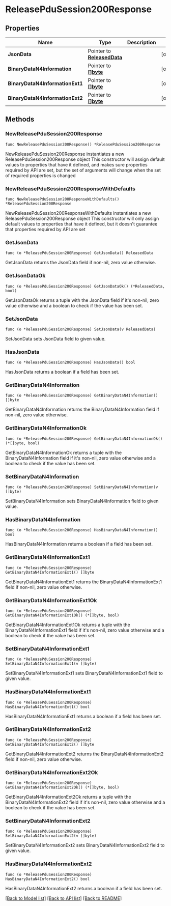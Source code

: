 # ReleasePduSession200Response

## Properties

Name | Type | Description | Notes
------------ | ------------- | ------------- | -------------
**JsonData** | Pointer to [**ReleasedData**](ReleasedData.md) |  | [optional] 
**BinaryDataN4Information** | Pointer to [**[]byte**]([]byte.md) |  | [optional] 
**BinaryDataN4InformationExt1** | Pointer to [**[]byte**]([]byte.md) |  | [optional] 
**BinaryDataN4InformationExt2** | Pointer to [**[]byte**]([]byte.md) |  | [optional] 

## Methods

### NewReleasePduSession200Response

`func NewReleasePduSession200Response() *ReleasePduSession200Response`

NewReleasePduSession200Response instantiates a new ReleasePduSession200Response object
This constructor will assign default values to properties that have it defined,
and makes sure properties required by API are set, but the set of arguments
will change when the set of required properties is changed

### NewReleasePduSession200ResponseWithDefaults

`func NewReleasePduSession200ResponseWithDefaults() *ReleasePduSession200Response`

NewReleasePduSession200ResponseWithDefaults instantiates a new ReleasePduSession200Response object
This constructor will only assign default values to properties that have it defined,
but it doesn't guarantee that properties required by API are set

### GetJsonData

`func (o *ReleasePduSession200Response) GetJsonData() ReleasedData`

GetJsonData returns the JsonData field if non-nil, zero value otherwise.

### GetJsonDataOk

`func (o *ReleasePduSession200Response) GetJsonDataOk() (*ReleasedData, bool)`

GetJsonDataOk returns a tuple with the JsonData field if it's non-nil, zero value otherwise
and a boolean to check if the value has been set.

### SetJsonData

`func (o *ReleasePduSession200Response) SetJsonData(v ReleasedData)`

SetJsonData sets JsonData field to given value.

### HasJsonData

`func (o *ReleasePduSession200Response) HasJsonData() bool`

HasJsonData returns a boolean if a field has been set.

### GetBinaryDataN4Information

`func (o *ReleasePduSession200Response) GetBinaryDataN4Information() []byte`

GetBinaryDataN4Information returns the BinaryDataN4Information field if non-nil, zero value otherwise.

### GetBinaryDataN4InformationOk

`func (o *ReleasePduSession200Response) GetBinaryDataN4InformationOk() (*[]byte, bool)`

GetBinaryDataN4InformationOk returns a tuple with the BinaryDataN4Information field if it's non-nil, zero value otherwise
and a boolean to check if the value has been set.

### SetBinaryDataN4Information

`func (o *ReleasePduSession200Response) SetBinaryDataN4Information(v []byte)`

SetBinaryDataN4Information sets BinaryDataN4Information field to given value.

### HasBinaryDataN4Information

`func (o *ReleasePduSession200Response) HasBinaryDataN4Information() bool`

HasBinaryDataN4Information returns a boolean if a field has been set.

### GetBinaryDataN4InformationExt1

`func (o *ReleasePduSession200Response) GetBinaryDataN4InformationExt1() []byte`

GetBinaryDataN4InformationExt1 returns the BinaryDataN4InformationExt1 field if non-nil, zero value otherwise.

### GetBinaryDataN4InformationExt1Ok

`func (o *ReleasePduSession200Response) GetBinaryDataN4InformationExt1Ok() (*[]byte, bool)`

GetBinaryDataN4InformationExt1Ok returns a tuple with the BinaryDataN4InformationExt1 field if it's non-nil, zero value otherwise
and a boolean to check if the value has been set.

### SetBinaryDataN4InformationExt1

`func (o *ReleasePduSession200Response) SetBinaryDataN4InformationExt1(v []byte)`

SetBinaryDataN4InformationExt1 sets BinaryDataN4InformationExt1 field to given value.

### HasBinaryDataN4InformationExt1

`func (o *ReleasePduSession200Response) HasBinaryDataN4InformationExt1() bool`

HasBinaryDataN4InformationExt1 returns a boolean if a field has been set.

### GetBinaryDataN4InformationExt2

`func (o *ReleasePduSession200Response) GetBinaryDataN4InformationExt2() []byte`

GetBinaryDataN4InformationExt2 returns the BinaryDataN4InformationExt2 field if non-nil, zero value otherwise.

### GetBinaryDataN4InformationExt2Ok

`func (o *ReleasePduSession200Response) GetBinaryDataN4InformationExt2Ok() (*[]byte, bool)`

GetBinaryDataN4InformationExt2Ok returns a tuple with the BinaryDataN4InformationExt2 field if it's non-nil, zero value otherwise
and a boolean to check if the value has been set.

### SetBinaryDataN4InformationExt2

`func (o *ReleasePduSession200Response) SetBinaryDataN4InformationExt2(v []byte)`

SetBinaryDataN4InformationExt2 sets BinaryDataN4InformationExt2 field to given value.

### HasBinaryDataN4InformationExt2

`func (o *ReleasePduSession200Response) HasBinaryDataN4InformationExt2() bool`

HasBinaryDataN4InformationExt2 returns a boolean if a field has been set.


[[Back to Model list]](../README.md#documentation-for-models) [[Back to API list]](../README.md#documentation-for-api-endpoints) [[Back to README]](../README.md)


